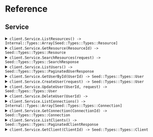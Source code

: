 # Reference
## Service
<details><summary><code>client.Service.ListResources() -> Internal::Types::Array[Seed::Types::Types::Resource]</code></summary>
<dl>
<dd>

#### 📝 Description

<dl>
<dd>

<dl>
<dd>

List resources with pagination
</dd>
</dl>
</dd>
</dl>

#### 🔌 Usage

<dl>
<dd>

<dl>
<dd>

```ruby
client.service.list_resources({
  page:1,
  perPage:1,
  sort:'created_at',
  order:'desc',
  includeTotals:true,
  fields:'fields',
  search:'search'
});
```
</dd>
</dl>
</dd>
</dl>

#### ⚙️ Parameters

<dl>
<dd>

<dl>
<dd>

**page:** `Integer` — Zero-indexed page number
    
</dd>
</dl>

<dl>
<dd>

**perPage:** `Integer` — Number of items per page
    
</dd>
</dl>

<dl>
<dd>

**sort:** `String` — Sort field
    
</dd>
</dl>

<dl>
<dd>

**order:** `String` — Sort order (asc or desc)
    
</dd>
</dl>

<dl>
<dd>

**includeTotals:** `Internal::Types::Boolean` — Whether to include total count
    
</dd>
</dl>

<dl>
<dd>

**fields:** `String` — Comma-separated list of fields to include
    
</dd>
</dl>

<dl>
<dd>

**search:** `String` — Search query
    
</dd>
</dl>
</dd>
</dl>


</dd>
</dl>
</details>

<details><summary><code>client.Service.GetResource(ResourceId) -> Seed::Types::Types::Resource</code></summary>
<dl>
<dd>

#### 📝 Description

<dl>
<dd>

<dl>
<dd>

Get a single resource
</dd>
</dl>
</dd>
</dl>

#### 🔌 Usage

<dl>
<dd>

<dl>
<dd>

```ruby
client.service.get_resource({
  resourceId:'resourceId',
  includeMetadata:true,
  format:'json'
});
```
</dd>
</dl>
</dd>
</dl>

#### ⚙️ Parameters

<dl>
<dd>

<dl>
<dd>

**resourceId:** `String` 
    
</dd>
</dl>

<dl>
<dd>

**includeMetadata:** `Internal::Types::Boolean` — Include metadata in response
    
</dd>
</dl>

<dl>
<dd>

**format:** `String` — Response format
    
</dd>
</dl>
</dd>
</dl>


</dd>
</dl>
</details>

<details><summary><code>client.Service.SearchResources(request) -> Seed::Types::Types::SearchResponse</code></summary>
<dl>
<dd>

#### 📝 Description

<dl>
<dd>

<dl>
<dd>

Search resources with complex parameters
</dd>
</dl>
</dd>
</dl>

#### 🔌 Usage

<dl>
<dd>

<dl>
<dd>

```ruby
client.service.search_resources({
  limit:1,
  offset:1,
  query:'query',
  filters:{}
});
```
</dd>
</dl>
</dd>
</dl>

#### ⚙️ Parameters

<dl>
<dd>

<dl>
<dd>

**limit:** `Integer` — Maximum results to return
    
</dd>
</dl>

<dl>
<dd>

**offset:** `Integer` — Offset for pagination
    
</dd>
</dl>

<dl>
<dd>

**query:** `String` — Search query text
    
</dd>
</dl>

<dl>
<dd>

**filters:** `Internal::Types::Hash[String, Internal::Types::Hash[String, Object]]` 
    
</dd>
</dl>
</dd>
</dl>


</dd>
</dl>
</details>

<details><summary><code>client.Service.ListUsers() -> Seed::Types::Types::PaginatedUserResponse</code></summary>
<dl>
<dd>

#### 📝 Description

<dl>
<dd>

<dl>
<dd>

List or search for users
</dd>
</dl>
</dd>
</dl>

#### 🔌 Usage

<dl>
<dd>

<dl>
<dd>

```ruby
client.service.list_users({
  page:1,
  perPage:1,
  includeTotals:true,
  sort:'sort',
  connection:'connection',
  q:'q',
  searchEngine:'search_engine',
  fields:'fields'
});
```
</dd>
</dl>
</dd>
</dl>

#### ⚙️ Parameters

<dl>
<dd>

<dl>
<dd>

**page:** `Integer` — Page index of the results to return. First page is 0.
    
</dd>
</dl>

<dl>
<dd>

**perPage:** `Integer` — Number of results per page.
    
</dd>
</dl>

<dl>
<dd>

**includeTotals:** `Internal::Types::Boolean` — Return results inside an object that contains the total result count (true) or as a direct array of results (false, default).
    
</dd>
</dl>

<dl>
<dd>

**sort:** `String` — Field to sort by. Use field:order where order is 1 for ascending and -1 for descending.
    
</dd>
</dl>

<dl>
<dd>

**connection:** `String` — Connection filter
    
</dd>
</dl>

<dl>
<dd>

**q:** `String` — Query string following Lucene query string syntax
    
</dd>
</dl>

<dl>
<dd>

**searchEngine:** `String` — Search engine version (v1, v2, or v3)
    
</dd>
</dl>

<dl>
<dd>

**fields:** `String` — Comma-separated list of fields to include or exclude
    
</dd>
</dl>
</dd>
</dl>


</dd>
</dl>
</details>

<details><summary><code>client.Service.GetUserById(UserId) -> Seed::Types::Types::User</code></summary>
<dl>
<dd>

#### 📝 Description

<dl>
<dd>

<dl>
<dd>

Get a user by ID
</dd>
</dl>
</dd>
</dl>

#### 🔌 Usage

<dl>
<dd>

<dl>
<dd>

```ruby
client.service.get_user_by_id({
  userId:'userId',
  fields:'fields',
  includeFields:true
});
```
</dd>
</dl>
</dd>
</dl>

#### ⚙️ Parameters

<dl>
<dd>

<dl>
<dd>

**userId:** `String` 
    
</dd>
</dl>

<dl>
<dd>

**fields:** `String` — Comma-separated list of fields to include or exclude
    
</dd>
</dl>

<dl>
<dd>

**includeFields:** `Internal::Types::Boolean` — true to include the fields specified, false to exclude them
    
</dd>
</dl>
</dd>
</dl>


</dd>
</dl>
</details>

<details><summary><code>client.Service.CreateUser(request) -> Seed::Types::Types::User</code></summary>
<dl>
<dd>

#### 📝 Description

<dl>
<dd>

<dl>
<dd>

Create a new user
</dd>
</dl>
</dd>
</dl>

#### 🔌 Usage

<dl>
<dd>

<dl>
<dd>

```ruby
client.service.create_user({
  email:'email',
  email_verified:true,
  username:'username',
  password:'password',
  phone_number:'phone_number',
  phone_verified:true,
  user_metadata:{},
  app_metadata:{},
  connection:'connection'
});
```
</dd>
</dl>
</dd>
</dl>

#### ⚙️ Parameters

<dl>
<dd>

<dl>
<dd>

**request:** `Seed::Types::Types::CreateUserRequest` 
    
</dd>
</dl>
</dd>
</dl>


</dd>
</dl>
</details>

<details><summary><code>client.Service.UpdateUser(UserId, request) -> Seed::Types::Types::User</code></summary>
<dl>
<dd>

#### 📝 Description

<dl>
<dd>

<dl>
<dd>

Update a user
</dd>
</dl>
</dd>
</dl>

#### 🔌 Usage

<dl>
<dd>

<dl>
<dd>

```ruby
client.service.update_user({
  email:'email',
  email_verified:true,
  username:'username',
  phone_number:'phone_number',
  phone_verified:true,
  user_metadata:{},
  app_metadata:{},
  password:'password',
  blocked:true
});
```
</dd>
</dl>
</dd>
</dl>

#### ⚙️ Parameters

<dl>
<dd>

<dl>
<dd>

**userId:** `String` 
    
</dd>
</dl>

<dl>
<dd>

**request:** `Seed::Types::Types::UpdateUserRequest` 
    
</dd>
</dl>
</dd>
</dl>


</dd>
</dl>
</details>

<details><summary><code>client.Service.DeleteUser(UserId) -> </code></summary>
<dl>
<dd>

#### 📝 Description

<dl>
<dd>

<dl>
<dd>

Delete a user
</dd>
</dl>
</dd>
</dl>

#### 🔌 Usage

<dl>
<dd>

<dl>
<dd>

```ruby
client.service.delete_user();
```
</dd>
</dl>
</dd>
</dl>

#### ⚙️ Parameters

<dl>
<dd>

<dl>
<dd>

**userId:** `String` 
    
</dd>
</dl>
</dd>
</dl>


</dd>
</dl>
</details>

<details><summary><code>client.Service.ListConnections() -> Internal::Types::Array[Seed::Types::Types::Connection]</code></summary>
<dl>
<dd>

#### 📝 Description

<dl>
<dd>

<dl>
<dd>

List all connections
</dd>
</dl>
</dd>
</dl>

#### 🔌 Usage

<dl>
<dd>

<dl>
<dd>

```ruby
client.service.list_connections({
  strategy:'strategy',
  name:'name',
  fields:'fields'
});
```
</dd>
</dl>
</dd>
</dl>

#### ⚙️ Parameters

<dl>
<dd>

<dl>
<dd>

**strategy:** `String` — Filter by strategy type (e.g., auth0, google-oauth2, samlp)
    
</dd>
</dl>

<dl>
<dd>

**name:** `String` — Filter by connection name
    
</dd>
</dl>

<dl>
<dd>

**fields:** `String` — Comma-separated list of fields to include
    
</dd>
</dl>
</dd>
</dl>


</dd>
</dl>
</details>

<details><summary><code>client.Service.GetConnection(ConnectionId) -> Seed::Types::Types::Connection</code></summary>
<dl>
<dd>

#### 📝 Description

<dl>
<dd>

<dl>
<dd>

Get a connection by ID
</dd>
</dl>
</dd>
</dl>

#### 🔌 Usage

<dl>
<dd>

<dl>
<dd>

```ruby
client.service.get_connection({
  connectionId:'connectionId',
  fields:'fields'
});
```
</dd>
</dl>
</dd>
</dl>

#### ⚙️ Parameters

<dl>
<dd>

<dl>
<dd>

**connectionId:** `String` 
    
</dd>
</dl>

<dl>
<dd>

**fields:** `String` — Comma-separated list of fields to include
    
</dd>
</dl>
</dd>
</dl>


</dd>
</dl>
</details>

<details><summary><code>client.Service.ListClients() -> Seed::Types::Types::PaginatedClientResponse</code></summary>
<dl>
<dd>

#### 📝 Description

<dl>
<dd>

<dl>
<dd>

List all clients/applications
</dd>
</dl>
</dd>
</dl>

#### 🔌 Usage

<dl>
<dd>

<dl>
<dd>

```ruby
client.service.list_clients({
  fields:'fields',
  includeFields:true,
  page:1,
  perPage:1,
  includeTotals:true,
  isGlobal:true,
  isFirstParty:true,
  appType:['app_type', 'app_type']
});
```
</dd>
</dl>
</dd>
</dl>

#### ⚙️ Parameters

<dl>
<dd>

<dl>
<dd>

**fields:** `String` — Comma-separated list of fields to include
    
</dd>
</dl>

<dl>
<dd>

**includeFields:** `Internal::Types::Boolean` — Whether specified fields are included or excluded
    
</dd>
</dl>

<dl>
<dd>

**page:** `Integer` — Page number (zero-based)
    
</dd>
</dl>

<dl>
<dd>

**perPage:** `Integer` — Number of results per page
    
</dd>
</dl>

<dl>
<dd>

**includeTotals:** `Internal::Types::Boolean` — Include total count in response
    
</dd>
</dl>

<dl>
<dd>

**isGlobal:** `Internal::Types::Boolean` — Filter by global clients
    
</dd>
</dl>

<dl>
<dd>

**isFirstParty:** `Internal::Types::Boolean` — Filter by first party clients
    
</dd>
</dl>

<dl>
<dd>

**appType:** `Internal::Types::Array[String]` — Filter by application type (spa, native, regular_web, non_interactive)
    
</dd>
</dl>
</dd>
</dl>


</dd>
</dl>
</details>

<details><summary><code>client.Service.GetClient(ClientId) -> Seed::Types::Types::Client</code></summary>
<dl>
<dd>

#### 📝 Description

<dl>
<dd>

<dl>
<dd>

Get a client by ID
</dd>
</dl>
</dd>
</dl>

#### 🔌 Usage

<dl>
<dd>

<dl>
<dd>

```ruby
client.service.get_client({
  clientId:'clientId',
  fields:'fields',
  includeFields:true
});
```
</dd>
</dl>
</dd>
</dl>

#### ⚙️ Parameters

<dl>
<dd>

<dl>
<dd>

**clientId:** `String` 
    
</dd>
</dl>

<dl>
<dd>

**fields:** `String` — Comma-separated list of fields to include
    
</dd>
</dl>

<dl>
<dd>

**includeFields:** `Internal::Types::Boolean` — Whether specified fields are included or excluded
    
</dd>
</dl>
</dd>
</dl>


</dd>
</dl>
</details>
